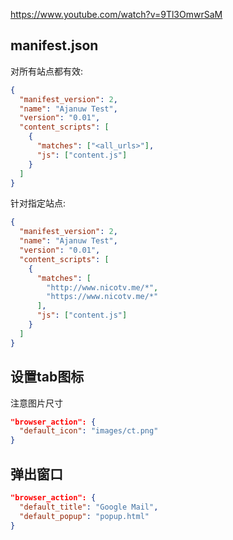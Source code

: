 https://www.youtube.com/watch?v=9Tl3OmwrSaM


## manifest.json
对所有站点都有效:

```json
{
  "manifest_version": 2,
  "name": "Ajanuw Test",
  "version": "0.01",
  "content_scripts": [
    {
      "matches": ["<all_urls>"],
      "js": ["content.js"]
    }
  ]
}
```

针对指定站点:

```json
{
  "manifest_version": 2,
  "name": "Ajanuw Test",
  "version": "0.01",
  "content_scripts": [
    {
      "matches": [
        "http://www.nicotv.me/*",
        "https://www.nicotv.me/*"
      ],
      "js": ["content.js"]
    }
  ]
}
```

## 设置tab图标
注意图片尺寸

```json
"browser_action": {
  "default_icon": "images/ct.png"
}
```


## 弹出窗口
```json
"browser_action": {
  "default_title": "Google Mail",
  "default_popup": "popup.html"
}
```